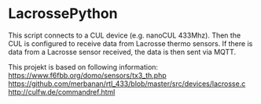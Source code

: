# LacrossePython
This script connects to a CUL device (e.g. nanoCUL 433Mhz). Then the CUL is configured to receive data from Lacrosse thermo sensors.
If there is data from a Lacrosse sensor received, the data is then sent via MQTT.

This projekt is based on following information:
https://www.f6fbb.org/domo/sensors/tx3_th.php
https://github.com/merbanan/rtl_433/blob/master/src/devices/lacrosse.c
http://culfw.de/commandref.html
